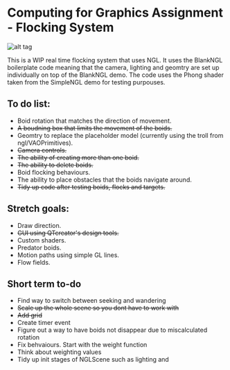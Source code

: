 # Computing for Graphics Assignment - Flocking System
![alt tag](https://www.red3d.com/cwr/boids/images/flocking_around_19.gif)

This is a WIP real time flocking system that uses NGL. It uses the BlankNGL boilerplate
code meaning that the camera, lighting and geomtry are set up individually on top of the BlankNGL demo.
The code uses the Phong shader taken from the SimpleNGL demo for testing purpouses.

## To do list:
* Boid rotation that matches the direction of movement.
* ~~A boudning box that limits the movement of the boids.~~
* Geomtry to replace the placeholder model (currently using the troll from ngl/VAOPrimitives).
* ~~Camera controls.~~
* ~~The ability of creating more than one boid.~~
* ~~The ability to delete boids.~~
* Boid flocking behaviours.
* The ability to place obstacles that the boids navigate around.
* ~~Tidy up code after testing boids, flocks and targets.~~

## Stretch goals:
* Draw direction.
* ~~GUI using QTcreator's design tools.~~
* Custom shaders.
* Predator boids.
* Motion paths using simple GL lines.
* Flow fields.

## Short term to-do
* Find way to switch between seeking and wandering
* ~~Scale up the whole scene so you dont have to work with~~
* ~~Add grid~~
* Create timer event
* Figure out a way to have boids not disappear due to miscalculated rotation
* Fix behvaiours. Start with the weight function
* Think about weighting values
* Tidy up init stages of NGLScene such as lighting and
